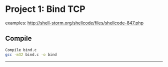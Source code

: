 # Project 1: Bind TCP

examples: 
http://shell-storm.org/shellcode/files/shellcode-847.php

## Compile
```bash
Compile bind.c
gcc -m32 bind.c -o bind
```

<hr>



